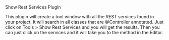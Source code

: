 Show Rest Services Plugin

This plugin will create a tool window with all the REST services found in your project. 
It will search in all classes that are @Controller annotated. Just click on Tools > Show Rest Services and you will get the results. 
Then you can just click on the services and it will take you to the method in the Editor.
